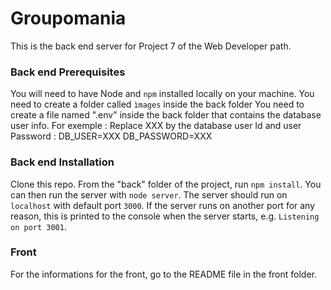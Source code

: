 # Groupomania #

This is the back end server for Project 7 of the Web Developer path.

### Back end Prerequisites ###

You will need to have Node and `npm` installed locally on your machine.
You need to create a folder called `ìmages` inside the back folder
You need to create a file named ".env" inside the back folder that contains the database user info. For exemple :
    Replace XXX by the database user Id and user Password :
        DB_USER=XXX
        DB_PASSWORD=XXX 

### Back end Installation ###

Clone this repo. From the "back" folder of the project, run `npm install`. You 
can then run the server with `node server`. 
The server should run on `localhost` with default port `3000`. If the
server runs on another port for any reason, this is printed to the
console when the server starts, e.g. `Listening on port 3001`.

### Front ###

For the informations for the front, go to the README file in the front folder.